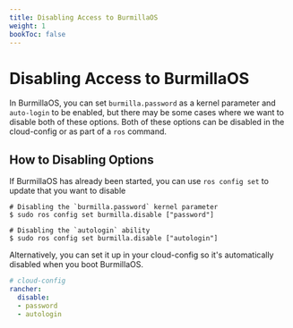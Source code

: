 ```yaml
---
title: Disabling Access to BurmillaOS
weight: 1
bookToc: false
---
```

# Disabling Access to BurmillaOS
In BurmillaOS, you can set `burmilla.password` as a kernel parameter and `auto-login` to be enabled, but there may be some cases where we want to disable both of these options. Both of these options can be disabled in the cloud-config or as part of a `ros` command.

## How to Disabling Options

If BurmillaOS has already been started, you can use `ros config set` to update that you want to disable

```shell
# Disabling the `burmilla.password` kernel parameter
$ sudo ros config set burmilla.disable ["password"]

# Disabling the `autologin` ability
$ sudo ros config set burmilla.disable ["autologin"]
```

Alternatively, you can set it up in your cloud-config so it's automatically disabled when you boot BurmillaOS.


```yaml
# cloud-config
rancher:
  disable:
  - password
  - autologin
```
